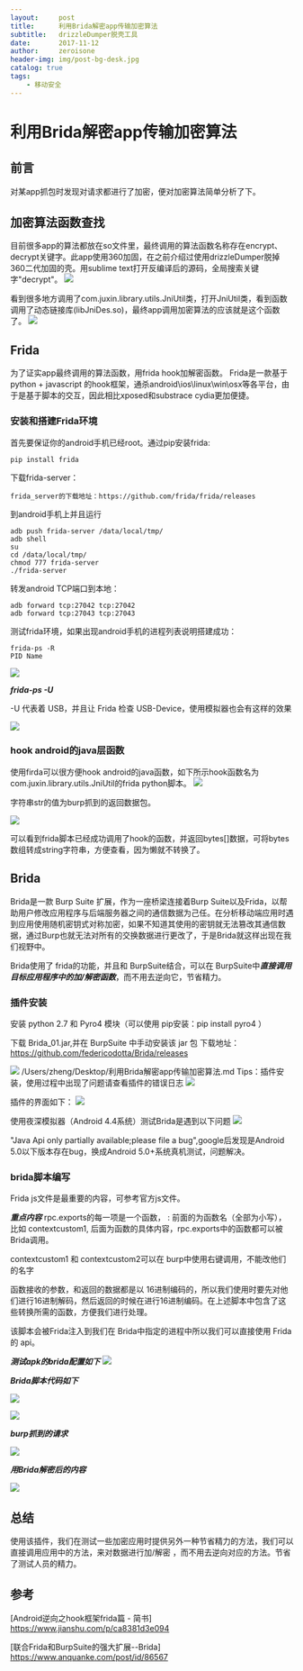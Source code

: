 ```yaml
---
layout:     post
title:      利用Brida解密app传输加密算法
subtitle:   drizzleDumper脱壳工具
date:       2017-11-12
author:     zeroisone
header-img: img/post-bg-desk.jpg
catalog: true
tags:
    - 移动安全
---
```


# 利用Brida解密app传输加密算法

## 前言
  对某app抓包时发现对请求都进行了加密，便对加密算法简单分析了下。

## 加密算法函数查找
  目前很多app的算法都放在so文件里，最终调用的算法函数名称存在encrypt、decrypt关键字。此app使用360加固，在之前介绍过使用drizzleDumper脱掉360二代加固的壳。用sublime text打开反编译后的源码，全局搜索关键字"decrypt"。
![](https://ws4.sinaimg.cn/large/006tKfTcgy1fqmw1wv53nj31c10u0tn2.jpg)

看到很多地方调用了com.juxin.library.utils.JniUtil类，打开JniUtil类，看到函数调用了动态链接库(libJniDes.so)，最终app调用加密算法的应该就是这个函数了。
![](https://ws3.sinaimg.cn/large/006tKfTcgy1fqmw27mx5nj31c10jrdo5.jpg)


## Frida 
为了证实app最终调用的算法函数，用frida hook加解密函数。
Frida是一款基于python + javascript 的hook框架，通杀android\ios\linux\win\osx等各平台，由于是基于脚本的交互，因此相比xposed和substrace cydia更加便捷。

### 安装和搭建Frida环境
首先要保证你的android手机已经root。通过pip安装frida:

```
pip install frida
```


下载frida-server：

```
frida_server的下载地址：https://github.com/frida/frida/releases
```

到android手机上并且运行

```
adb push frida-server /data/local/tmp/
adb shell
su
cd /data/local/tmp/
chmod 777 frida-server
./frida-server
```

转发android TCP端口到本地：

```
adb forward tcp:27042 tcp:27042
adb forward tcp:27043 tcp:27043
```

测试frida环境，如果出现android手机的进程列表说明搭建成功：

```
frida-ps -R
PID Name
```

![](https://ws2.sinaimg.cn/large/006tKfTcgy1fqmwunxb99j30ri0gu44i.jpg)

***frida-ps -U***

-U 代表着 USB，并且让 Frida 检查 USB-Device，使用模拟器也会有这样的效果

![](https://ws3.sinaimg.cn/large/006tKfTcgy1fqmwuycar6j30qq0hq0zb.jpg)


### hook android的java层函数
使用firda可以很方便hook android的java函数，如下所示hook函数名为com.juxin.library.utils.JniUtil的frida python脚本。
![](https://ws3.sinaimg.cn/large/006tKfTcgy1fqmx2wn7h4j31c10mxahx.jpg)

字符串str的值为burp抓到的返回数据包。

![](https://ws3.sinaimg.cn/large/006tKfTcgy1fqmx39ejwwj31c10tudlq.jpg)

可以看到frida脚本已经成功调用了hook的函数，并返回bytes[]数据，可将bytes数组转成string字符串，方便查看，因为懒就不转换了。

## Brida
  Brida是一款 Burp Suite 扩展，作为一座桥梁连接着Burp Suite以及Frida，以帮助用户修改应用程序与后端服务器之间的通信数据为己任。在分析移动端应用时遇到应用使用随机密钥式对称加密，如果不知道其使用的密钥就无法篡改其通信数据，通过Burp也就无法对所有的交换数据进行更改了，于是Brida就这样出现在我们视野中。
  
  Brida使用了 frida的功能，并且和 BurpSuite结合，可以在 BurpSuite中***直接调用目标应用程序中的加/解密函数***，而不用去逆向它，节省精力。

### 插件安装
安装 python 2.7 和 Pyro4 模块（可以使用 pip安装：pip install pyro4 ）

下载 Brida_01.jar,并在 BurpSuite 中手动安装该 jar 包
下载地址：https://github.com/federicodotta/Brida/releases

![](https://ws2.sinaimg.cn/large/006tKfTcgy1fqn01e8exnj31c10j9nhr.jpg)
/Users/zheng/Desktop/利用Brida解密app传输加密算法.md
Tips：插件安装，使用过程中出现了问题请查看插件的错误日志
![](https://ws1.sinaimg.cn/large/006tKfTcgy1fqn02cid75j31c10uxx3z.jpg)

插件的界面如下：
![](https://ws2.sinaimg.cn/large/006tKfTcgy1fqn18wl30ij31c10qr4fm.jpg)


使用夜深模拟器（Android 4.4系统）测试Brida是遇到以下问题
![](https://ws1.sinaimg.cn/large/006tKfTcgy1fqn1deaxhyj31c30l57wh.jpg)

"Java Api only partially available;please file a bug",google后发现是Android 5.0以下版本存在bug，换成Android 5.0+系统真机测试，问题解决。


### brida脚本编写

Frida js文件是最重要的内容，可参考官方js文件。

***重点内容***
rpc.exports的每一项是一个函数， : 前面的为函数名（全部为小写），比如 contextcustom1, 后面为函数的具体内容，rpc.exports中的函数都可以被 Brida调用。

contextcustom1 和 contextcustom2可以在 burp中使用右键调用，不能改他们的名字

函数接收的参数，和返回的数据都是以 16进制编码的，所以我们使用时要先对他们进行16进制解码，然后返回的时候在进行16进制编码。在上述脚本中包含了这些转换所需的函数，方便我们进行处理。

该脚本会被Frida注入到我们在 Brida中指定的进程中所以我们可以直接使用 Frida的 api。


***测试apk的brida配置如下***
![](https://ws4.sinaimg.cn/large/006tKfTcgy1fqmx8bx9skj31c10lpgqk.jpg)

***Brida脚本代码如下***

![](https://ws4.sinaimg.cn/large/006tKfTcgy1fqmx6ij0ugj31c111oqlp.jpg)

![](https://ws2.sinaimg.cn/large/006tKfTcgy1fqmx6r9v62j31c114ktqq.jpg)

***burp抓到的请求***

![](https://ws3.sinaimg.cn/large/006tKfTcgy1fqmx6yl28sj31c108qq89.jpg)

***用Brida解密后的内容***

![](https://ws2.sinaimg.cn/large/006tKfTcgy1fqmx7nzr36j31c10tsk3l.jpg)


## 总结
  使用该插件，我们在测试一些加密应用时提供另外一种节省精力的方法，我们可以直接调用应用中的方法，来对数据进行加/解密 ，而不用去逆向对应的方法。节省了测试人员的精力。



## 参考
[Android逆向之hook框架frida篇 - 简书]
https://www.jianshu.com/p/ca8381d3e094

[联合Frida和BurpSuite的强大扩展--Brida]
https://www.anquanke.com/post/id/86567



